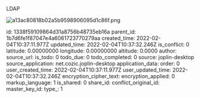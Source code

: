LDAP

![a13ac80818b02a5b9598906095d1c86f.png](:/8dfa42bd3281431ab29378670ba1c964)

id: 1338f59109864d31a8756b48735eb16a
parent_id: 1b7d6fe1f87047e4a6061723770279aa
created_time: 2022-02-04T10:37:11.977Z
updated_time: 2022-02-04T10:37:32.246Z
is_conflict: 0
latitude: 0.00000000
longitude: 0.00000000
altitude: 0.0000
author: 
source_url: 
is_todo: 0
todo_due: 0
todo_completed: 0
source: joplin-desktop
source_application: net.cozic.joplin-desktop
application_data: 
order: 0
user_created_time: 2022-02-04T10:37:11.977Z
user_updated_time: 2022-02-04T10:37:32.246Z
encryption_cipher_text: 
encryption_applied: 0
markup_language: 1
is_shared: 0
share_id: 
conflict_original_id: 
master_key_id: 
type_: 1
